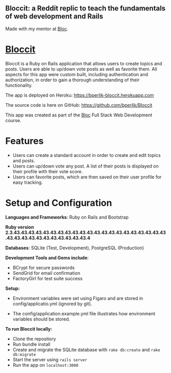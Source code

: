 ## Bloccit: a Reddit replic to teach the fundamentals of web development and Rails

Made with my mentor at [Bloc](http://bloc.io).

# [Bloccit](https://bperlik-bloccit.herokuapp.com)

Bloccit is a Ruby on Rails application that allows users to create topics and posts. Users are able to up/down vote posts as well as favorite them. All aspects for this app were custom built, including authentication and authorization, in order to gain a thorough understanding of their functionality.

The app is deployed on Heroku: https://bperlik-bloccit.herokuapp.com

The source code is here on GitHub: https://github.com/bperlik/Bloccit

This app was created as part of the [Bloc](www.bloc.io) Full Stack Web Development course.

# Features

+ Users can create a standard account in order to create and edit topics and posts.
+ Users can up/down vote any post. A list of their posts is displayed on their profile with their vote score.
+ Users can favorite posts, which are then saved on their user profile for easy tracking.


# Setup and Configuration

**Languages and Frameworks**: Ruby on Rails and Bootstrap

**Ruby version
2.3.43.43.43.43.43.43.43.43.43.43.43.43.43.43.43.43.43.43.43.43.43.43.43.43.43.43.43.43.43.43.43.43.4**

**Databases**: SQLite (Test, Development), PostgreSQL (Production)

**Development Tools and Gems include**:

+ BCrypt for secure passwords
+ SendGrid for email confirmation
+ FactoryGirl for test suite success

**Setup:**

+ Environment variables were set using Figaro and are stored in config/applicatio.yml (ignored by git).

+ The config/application.example.yml file illustrates how environment variables should be stored.

**To run Bloccit locally:**

+ Clone the repository
+ Run bundle install
+ Create and migrate the SQLite database with `rake db:create` and `rake db:migrate`
+ Start the server using `rails server`
+ Run the app on `localhost:3000`
